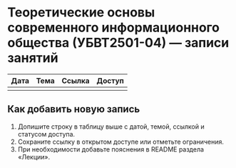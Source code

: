 # Теоретические основы современного информационного общества (УБВТ2501-04) — записи занятий

| Дата | Тема | Ссылка | Доступ |
|------|------|--------|--------|
|      |      |        |        |

## Как добавить новую запись

1. Допишите строку в таблицу выше с датой, темой, ссылкой и статусом доступа.
2. Сохраните ссылку в открытом доступе или отметьте ограничения.
3. При необходимости добавьте пояснения в README раздела «Лекции».
